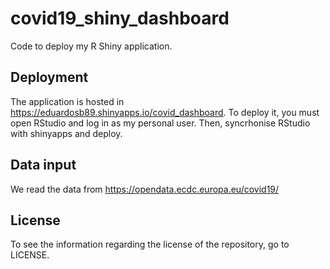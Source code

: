 # covid19_shiny_dashboard

Code to deploy my R Shiny application.

## Deployment

The application is hosted in https://eduardosb89.shinyapps.io/covid_dashboard.
To deploy it, you must open RStudio and log in as my personal user. Then, syncrhonise RStudio with shinyapps and deploy.

## Data input

We read the data from https://opendata.ecdc.europa.eu/covid19/

## License

To see the information regarding the license of the repository, go to LICENSE.
